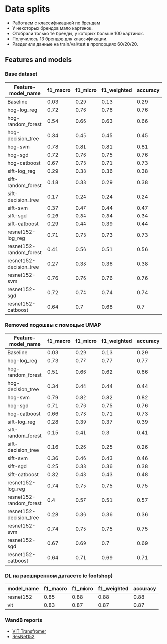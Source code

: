 # Data splits

- Работаем с классификацией по брендам
- У некоторых брендов мало картинок.
- Отобрали только те бренды, у которых больше 100 картинок.
- Получилось 13 брендов для классификации.
- Разделили данные на train/val/test в пропорциях 60/20/20.

## Features and models

### Base dataset

| Feature-model_name      | f1_macro | f1_micro | f1_weighted | accuracy |
| ----------------------- | -------- | -------- | ----------- | -------- |
| Baseline                | 0.03     | 0.29     | 0.13        | 0.29     |
| hog-log_reg             | 0.72     | 0.76     | 0.76        | 0.76     |
| hog-random_forest       | 0.54     | 0.66     | 0.63        | 0.66     |
| hog-decision_tree       | 0.34     | 0.45     | 0.45        | 0.45     |
| hog-svm                 | 0.78     | 0.81     | 0.81        | 0.81     |
| hog-sgd                 | 0.72     | 0.76     | 0.75        | 0.76     |
| hog-catboost            | 0.67     | 0.73     | 0.71        | 0.73     |
| sift-log_reg            | 0.29     | 0.38     | 0.36        | 0.38     |
| sift-random_forest      | 0.18     | 0.38     | 0.29        | 0.38     |
| sift-decision_tree      | 0.17     | 0.24     | 0.24        | 0.24     |
| sift-svm                | 0.37     | 0.47     | 0.44        | 0.47     |
| sift-sgd                | 0.26     | 0.34     | 0.34        | 0.34     |
| sift-catboost           | 0.29     | 0.44     | 0.39        | 0.44     |
| resnet152-log_reg       | 0.71     | 0.73     | 0.73        | 0.73     |
| resnet152-random_forest | 0.41     | 0.56     | 0.51        | 0.56     |
| resnet152-decision_tree | 0.27     | 0.38     | 0.36        | 0.38     |
| resnet152-svm           | 0.76     | 0.76     | 0.76        | 0.76     |
| resnet152-sgd           | 0.72     | 0.74     | 0.74        | 0.74     |
| resnet152-catboost      | 0.64     | 0.7      | 0.68        | 0.7      |

### Removed подошвы с помощью UMAP

| Feature-model_name      | f1_macro | f1_micro | f1_weighted | accuracy |
| ----------------------- | -------- | -------- | ----------- | -------- |
| Baseline                | 0.03     | 0.29     | 0.13        | 0.29     |
| hog-log_reg             | 0.73     | 0.77     | 0.77        | 0.77     |
| hog-random_forest       | 0.51     | 0.66     | 0.62        | 0.66     |
| hog-decision_tree       | 0.34     | 0.44     | 0.44        | 0.44     |
| hog-svm                 | 0.79     | 0.82     | 0.82        | 0.82     |
| hog-sgd                 | 0.71     | 0.76     | 0.75        | 0.76     |
| hog-catboost            | 0.66     | 0.73     | 0.71        | 0.73     |
| sift-log_reg            | 0.28     | 0.39     | 0.37        | 0.39     |
| sift-random_forest      | 0.15     | 0.41     | 0.3         | 0.41     |
| sift-decision_tree      | 0.16     | 0.26     | 0.25        | 0.26     |
| sift-svm                | 0.36     | 0.46     | 0.43        | 0.46     |
| sift-sgd                | 0.25     | 0.38     | 0.36        | 0.38     |
| sift-catboost           | 0.32     | 0.48     | 0.43        | 0.48     |
| resnet152-log_reg       | 0.74     | 0.75     | 0.75        | 0.75     |
| resnet152-random_forest | 0.4      | 0.57     | 0.51        | 0.57     |
| resnet152-decision_tree | 0.28     | 0.36     | 0.36        | 0.36     |
| resnet152-svm           | 0.74     | 0.75     | 0.75        | 0.75     |
| resnet152-sgd           | 0.67     | 0.69     | 0.7         | 0.69     |
| resnet152-catboost      | 0.64     | 0.71     | 0.69        | 0.71     |

### DL на расширенном датасете (с footshop)

| model_name | f1_macro | f1_micro | f1_weighted | accuracy |
| ---------- | -------- | -------- | ----------- | -------- |
| resnet152  | 0.85     | 0.88     | 0.88        | 0.88     |
| vit        | 0.83     | 0.87     | 0.87        | 0.87     |

### WandB reports

- [VIT Transfromer](https://wandb.ai/seara/sneakers_ml/reports/VIT-Transformer-training--Vmlldzo4MzU5NDU4?accessToken=jhgdcem57rtkd4979sth86mckltwev0gi6zi24od29d2ntgkzy4wy9m69uqfvisn)
- [ResNet152](https://wandb.ai/seara/sneakers_ml/reports/ResNet152-training--Vmlldzo4MzU5NDc0?accessToken=2yiofxgf5jcgx95o77ahgxnp6wlwsvv9d2zwty4in90u4lz85mv4shciytzp95ov)
